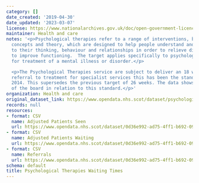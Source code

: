```yaml
---
category: []
date_created: '2019-04-30'
date_updated: '2023-03-07'
license: https://www.nationalarchives.gov.uk/doc/open-government-licence/version/3/
maintainer: Health and care
notes: '<p>Psychological therapies refer to a range of interventions, based on psychological
  concepts and theory, which are designed to help people understand and make changes
  to their thinking, behaviour and relationships in order to relieve distress and
  to improve functioning.  The target applies specifically to psychological therapies
  for treatment of a mental illness or disorder.</p>

  <p>The Psychological Therapies service are subject to deliver an 18 week wait from
  referral to treatment for specialist services this has been the standard since December
  2014. This supersedes the previous target of 26 weeks. The data shows the performances
  of the board in relation to this standard.</p>'
organization: Health and care
original_dataset_link: https://www.opendata.nhs.scot/dataset/psychological-therapies-waiting-times
records: null
resources:
- format: CSV
  name: Adjusted Patients Seen
  url: https://www.opendata.nhs.scot/dataset/0d36e992-ad75-4ff1-b692-094f3d873ad7/resource/ca3f8e44-9a84-43d6-819c-a880b23bd278/download/pt-adjusted-patients-seen.csv
- format: CSV
  name: Adjusted Patients Waiting
  url: https://www.opendata.nhs.scot/dataset/0d36e992-ad75-4ff1-b692-094f3d873ad7/resource/585b3f5c-e32c-45ee-8fed-96187330ac83/download/pt-adjusted-patients-waiting.csv
- format: CSV
  name: Referrals
  url: https://www.opendata.nhs.scot/dataset/0d36e992-ad75-4ff1-b692-094f3d873ad7/resource/cfc4b998-c3d6-418f-91e6-a17806de94e0/download/pt-referrals.csv
schema: default
title: Psychological Therapies Waiting Times
---
```

